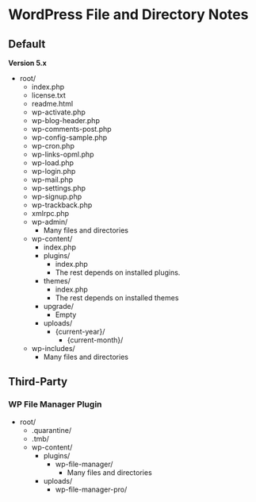 # WordPress File and Directory Notes


## Default

**Version 5.x**

- root/
  + index.php
  + license.txt
  + readme.html
  + wp-activate.php
  + wp-blog-header.php
  + wp-comments-post.php
  + wp-config-sample.php
  + wp-cron.php
  + wp-links-opml.php
  + wp-load.php
  + wp-login.php
  + wp-mail.php
  + wp-settings.php
  + wp-signup.php
  + wp-trackback.php
  + xmlrpc.php
  + wp-admin/
    * Many files and directories
  + wp-content/
    * index.php
    * plugins/
      - index.php
      - The rest depends on installed plugins.
    * themes/
      - index.php
      - The rest depends on installed themes
    * upgrade/
      - Empty
    * uploads/
      - {current-year}/
        + {current-month}/
  + wp-includes/
    * Many files and directories

## Third-Party

### WP File Manager Plugin

- root/
  + .quarantine/
  + .tmb/
  + wp-content/
    * plugins/
      - wp-file-manager/
        + Many files and directories
    * uploads/
      + wp-file-manager-pro/
